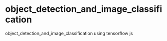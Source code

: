 # object_detection_and_image_classification
 object_detection_and_image_classification using tensorflow js
